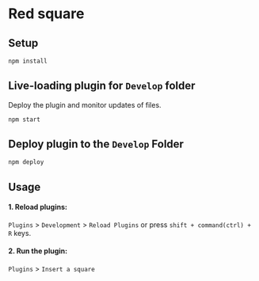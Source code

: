 # Red square

## Setup

```bash
npm install
```

## Live-loading plugin for `Develop` folder 

Deploy the plugin and monitor updates of files.

```bash
npm start
```

## Deploy plugin to the `Develop` Folder

```bash
npm deploy
```

## Usage 

#### 1. Reload plugins: 
`Plugins` > `Development` > `Reload Plugins` or press `shift + command(ctrl) + R` keys.
#### 2. Run the plugin: 
`Plugins` > `Insert a square`
